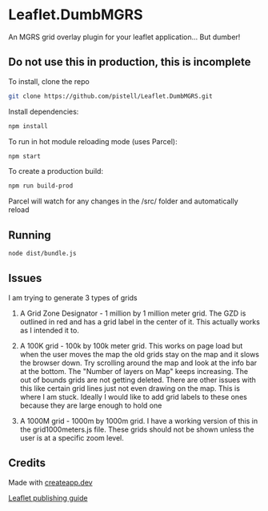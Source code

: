 # Leaflet.DumbMGRS

An MGRS grid overlay plugin for your leaflet application... But dumber!

## Do not use this in production, this is incomplete

To install, clone the repo

```sh
git clone https://github.com/pistell/Leaflet.DumbMGRS.git
```

Install dependencies:

```sh
npm install
```

To run in hot module reloading mode (uses Parcel):

```sh
npm start
```

To create a production build:

```sh
npm run build-prod
```

Parcel will watch for any changes in the /src/ folder and automatically reload

## Running

```sh
node dist/bundle.js
```

## Issues

I am trying to generate 3 types of grids

1. A Grid Zone Designator - 1 million by 1 million meter grid. The GZD is outlined in red and has a grid label in the center of it. This actually works as I intended it to.
2. A 100K grid - 100k by 100k meter grid. This works on page load but when the user moves the map the old grids stay on the map and it slows the browser down. Try scrolling around the map and look at the info bar at the bottom. The "Number of layers on Map" keeps increasing. The out of bounds grids are not getting deleted. There are other issues with this like certain grid lines just not even drawing on the map. This is where I am stuck. Ideally I would like to add grid labels to these ones because they are large enough to hold one

3. A 1000M grid - 1000m by 1000m grid. I have a working version of this in the grid1000meters.js file. These grids should not be shown unless the user is at a specific zoom level.

## Credits

Made with [createapp.dev](https://createapp.dev/)

[Leaflet publishing guide](https://github.com/Leaflet/Leaflet/blob/master/PLUGIN-GUIDE.md)
